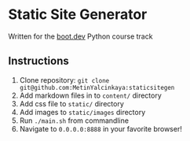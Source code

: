 # Static Site Generator

Written for the [boot.dev](https://boot.dev) Python course track

## Instructions

1. Clone repository: `git clone git@github.com:MetinYalcinkaya:staticsitegen`
2. Add markdown files in to `content/` directory
3. Add css file to `static/` directory
4. Add images to `static/images` directory
5. Run `./main.sh` from commandline
6. Navigate to `0.0.0.0:8888` in your favorite browser!
